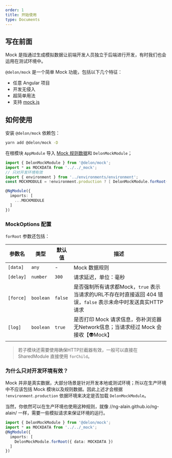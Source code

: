 ```yaml
---
order: 1
title: 开始使用
type: Documents
---
```


## 写在前面

Mock 是指通过生成模拟数据让前端开发人员独立于后端进行开发，有时我们也会运用在测试环境中。

`@delon/mock` 是一个简单 Mock 功能，包括以下几个特征：

- 任意 Angular 项目
- 开发无侵入
- 超简单用法
- 支持 [mock.js](http://mockjs.com/)

## 如何使用

安装 `@delon/mock` 依赖包：

```bash
yarn add @delon/mock -D
```

在根模块 `AppModule` 导入 [Mock 规则数据](/mock/rule)和 `DelonMockModule`；

```ts
import { DelonMockModule } from '@delon/mock';
import * as MOCKDATA from '../../_mock';
// 只对开发环境有效
import { environment } from '../environments/environment';
const MOCKMODULE = !environment.production ? [ DelonMockModule.forRoot({ data: MOCKDATA }) ] : [];

@NgModule({
  imports: [
    ...MOCKMODULE
  ]
})
```

### MockOptions 配置

`forRoot` 参数还包括：

| 参数名 | 类型 | 默认值 | 描述 |
| ----- | --- | --- | --- |
| `[data]` | `any` | - | Mock 数据规则 |
| `[delay]` | `number` | `300` | 请求延迟，单位：毫秒 |
| `[force]` | `boolean` | `false` | 是否强制所有请求都Mock，`true` 表示当请求的URL不存在时直接返回 404 错误，`false` 表示未命中时发送真实HTTP请求 |
| `[log]` | `boolean` | `true` | 是否打印 Mock 请求信息，弥补浏览器无Network信息；当请求经过 Mock 会接收【👽Mock】 |

> 若子模块还需要使用确保HTTP拦截器有效，一般可以直接在 SharedModule 直接使用 `forChild`。

### 为什么只对开发环境有效？

Mock 并非是真实数据，大部分场景是针对开发本地或测试环境；所以在生产环境中不应该包括 Mock 模块以及规则数据。因此上述才会根据 `!environment.production` 依据环境来决定是否加载 `DelonMockModule`。

当然，你依然可以在生产环境也使用这种规则，就像 //ng-alain.github.io/ng-alain/ 一样，需要一些模拟请求来保证环境的运行。

```ts
import { DelonMockModule } from '@delon/mock';
import * as MOCKDATA from '../../_mock';
@NgModule({
  imports: [
    DelonMockModule.forRoot({ data: MOCKDATA })
  ]
})
```
